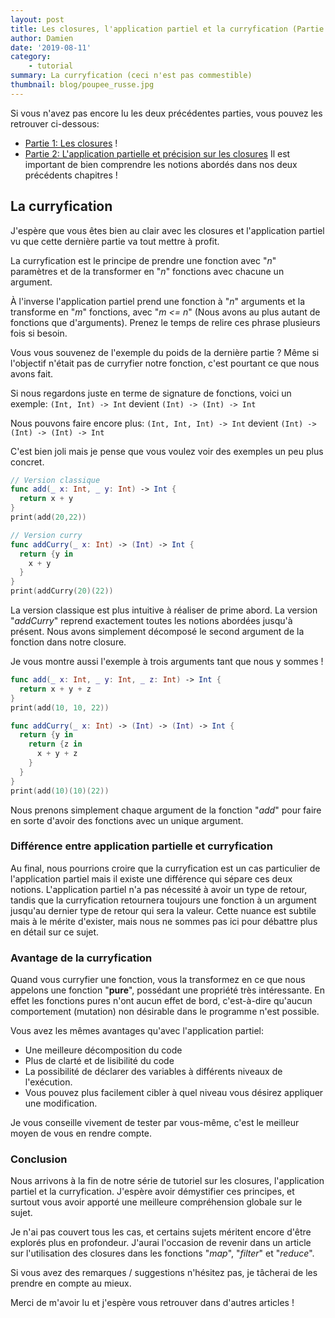 ```yaml
---
layout: post
title: Les closures, l'application partiel et la curryfication (Partie 3/3) (French version)
author: Damien
date: '2019-08-11'
category:
    - tutorial
summary: La curryfication (ceci n'est pas commestible)
thumbnail: blog/poupee_russe.jpg
---
```


Si vous n'avez pas encore lu les deux précédentes parties, vous pouvez les retrouver ci-dessous:
- [Partie 1: Les closures](../../../2019/08/09/closure-fr.html) !
- [Partie 2: L'application partielle et précision sur les closures](../../../2019/08/10/partial-application-fr.html)
Il est important de bien comprendre les notions abordés dans nos deux précédents chapitres !

## La curryfication

J'espère que vous êtes bien au clair avec les closures et l'application partiel vu que cette dernière partie va tout mettre à profit.

La curryfication est le principe de prendre une fonction avec "*n*" paramètres et de la transformer en "*n*" fonctions avec chacune un argument.

À l'inverse l'application partiel prend une fonction à "*n*" arguments et la transforme en "*m*" fonctions, avec "*m <= n*" (Nous avons au plus autant de fonctions que d'arguments).
Prenez le temps de relire ces phrase plusieurs fois si besoin.

Vous vous souvenez de l'exemple du poids de la dernière partie ?
Même si l'objectif n'était pas de curryfier notre fonction, c'est pourtant ce que nous avons fait.

Si nous regardons juste en terme de signature de fonctions, voici un exemple:
`(Int, Int) -> Int` devient `(Int) -> (Int) -> Int`

Nous pouvons faire encore plus:
`(Int, Int, Int) -> Int` devient `(Int) -> (Int) -> (Int) -> Int`

C'est bien joli mais je pense que vous voulez voir des exemples un peu plus concret.

```swift
// Version classique
func add(_ x: Int, _ y: Int) -> Int {
  return x + y
}
print(add(20,22))

// Version curry
func addCurry(_ x: Int) -> (Int) -> Int {
  return {y in
    x + y
  }
}
print(addCurry(20)(22))
```

La version classique est plus intuitive à réaliser de prime abord.
La version "*addCurry*" reprend exactement toutes les notions abordées jusqu'à présent.
Nous avons simplement décomposé le second argument de la fonction dans notre closure.

Je vous montre aussi l'exemple à trois arguments tant que nous y sommes !

```swift
func add(_ x: Int, _ y: Int, _ z: Int) -> Int {
  return x + y + z
}
print(add(10, 10, 22))

func addCurry(_ x: Int) -> (Int) -> (Int) -> Int {
  return {y in
    return {z in
      x + y + z
    }
  }
}
print(add(10)(10)(22))
```

Nous prenons simplement chaque argument de la fonction "*add*" pour faire en sorte d'avoir des fonctions avec un unique argument.

### Différence entre application partielle et curryfication

Au final, nous pourrions croire que la curryfication est un cas particulier de l'application partiel mais il existe une différence qui sépare ces deux notions.
L'application partiel n'a pas nécessité à avoir un type de retour, tandis que la curryfication retournera toujours une fonction à un argument jusqu'au dernier type de retour qui sera la valeur.
Cette nuance est subtile mais à le mérite d'exister, mais nous ne sommes pas ici pour débattre plus en détail sur ce sujet.


### Avantage de la curryfication

Quand vous curryfier une fonction, vous la transformez en ce que nous appelons une fonction "**pure**", possédant une propriété très intéressante.
En effet les fonctions pures n'ont aucun effet de bord, c'est-à-dire qu'aucun comportement (mutation) non désirable dans le programme n'est possible.

Vous avez les mêmes avantages qu'avec l'application partiel:
- Une meilleure décomposition du code
- Plus de clarté et de lisibilité du code
- La possibilité de déclarer des variables à différents niveaux de l'exécution.
- Vous pouvez plus facilement cibler à quel niveau vous désirez appliquer une modification.

Je vous conseille vivement de tester par vous-même, c'est le meilleur moyen de vous en rendre compte.

### Conclusion

Nous arrivons à la fin de notre série de tutoriel sur les closures, l'application partiel et la curryfication.
J'espère avoir démystifier ces principes, et surtout vous avoir apporté une meilleure compréhension globale sur le sujet.

Je n'ai pas couvert tous les cas, et certains sujets méritent encore d'être explorés plus en profondeur.
J'aurai l'occasion de revenir dans un article sur l'utilisation des closures dans les fonctions "*map*", "*filter*" et "*reduce*".

Si vous avez des remarques / suggestions n'hésitez pas, je tâcherai de les prendre en compte au mieux.

Merci de m'avoir lu et j'espère vous retrouver dans d'autres articles !
